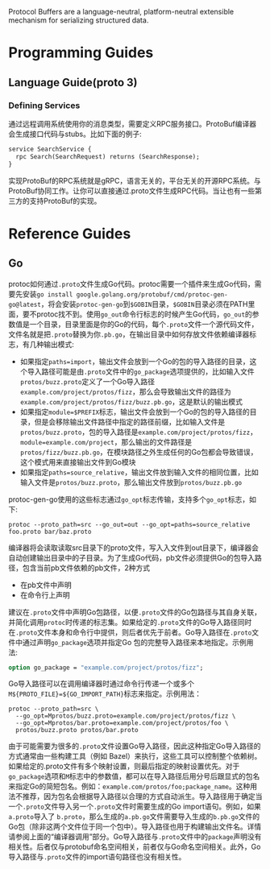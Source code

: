 Protocol Buffers are a language-neutral, platform-neutral extensible mechanism for serializing structured data.
# Programming Guides
## Language Guide(proto 3)
### Defining Services
通过远程调用系统使用你的消息类型，需要定义RPC服务接口。ProtoBuf编译器会生成接口代码与stubs。比如下面的例子:
```protobuf
service SearchService {
  rpc Search(SearchRequest) returns (SearchResponse);
}
```
实现ProtoBuf的RPC系统就是gRPC，语言无关的，平台无关的开源RPC系统。与ProtoBuf协同工作。让你可以直接通过.proto文件生成RPC代码。当让也有一些第三方的支持ProtoBuf的实现。
# Reference Guides
## Go
protoc如何通过`.proto`文件生成Go代码。protoc需要一个插件来生成Go代码，需要先安装`go install google.golang.org/protobuf/cmd/protoc-gen-go@latest`，将会安装`protoc-gen-go`到`$GOBIN`目录，`$GOBIN`目录必须在PATH里面，要不protoc找不到。使用`go_out`命令行标志的时候产生Go代码，`go_out`的参数值是一个目录，目录里面是你的Go的代码，每个`.proto`文件一个源代码文件，文件名就是把`.proto`替换为你`.pb.go`，在输出目录中如何存放文件依赖编译器标志，有几种输出模式:
- 如果指定`paths=import`，输出文件会放到一个Go的包的导入路径的目录，这个导入路径可能是由`.proto`文件中的`go_package`选项提供的，比如输入文件`protos/buzz.proto`定义了一个Go导入路径`example.com/project/protos/fizz`，那么会导致输出文件的路径为`example.com/project/protos/fizz/buzz.pb.go`，这是默认的输出模式
- 如果指定`module=$PREFIX`标志，输出文件会放到一个Go的包的导入路径的目录，但是会移除输出文件路径中指定的路径前缀，比如输入文件是`protos/buzz.proto`，包的导入路径是`example.com/project/protos/fizz`，`module=example.com/project`，那么输出的文件路径是`protos/fizz/buzz.pb.go`，在模块路径之外生成任何的Go包都会导致错误，这个模式用来直接输出文件到Go模块
- 如果指定`paths=source_relative`，输出文件放到输入文件的相同位置，比如输入文件是`protos/buzz.proto`，那么输出文件放到`protos/buzz.pb.go`

protoc-gen-go使用的这些标志通过`go_opt`标志传输，支持多个`go_opt`标志，如下:
```shell
protoc --proto_path=src --go_out=out --go_opt=paths=source_relative foo.proto bar/baz.proto
```
编译器将会读取读取src目录下的proto文件，写入入文件到out目录下，编译器会自动创建输出目录中的子目录。为了生成Go代码，pb文件必须提供Go的包导入路径，包含当前pb文件依赖的pb文件，2种方式
- 在pb文件中声明
- 在命令行上声明

建议在`.proto`文件中声明Go包路径，以便`.proto`文件的Go包路径与其自身关联，并简化调用`protoc`时传递的标志集。如果给定的`.proto`文件的Go导入路径同时在`.proto`文件本身和命令行中提供，则后者优先于前者。Go导入路径在`.proto`文件中通过声明`go_package`选项并指定Go 包的完整导入路径来本地指定。示例用法:
```protobuf
option go_package = "example.com/project/protos/fizz";
```
Go导入路径可以在调用编译器时通过命令行传递一个或多个`M${PROTO_FILE}=${GO_IMPORT_PATH}`标志来指定。示例用法：
```shell
protoc --proto_path=src \
  --go_opt=Mprotos/buzz.proto=example.com/project/protos/fizz \
  --go_opt=Mprotos/bar.proto=example.com/project/protos/foo \
  protos/buzz.proto protos/bar.proto
```
由于可能需要为很多的`.proto`文件设置Go导入路径，因此这种指定Go导入路径的方式通常由一些构建工具（例如 Bazel）来执行，这些工具可以控制整个依赖树。如果给定的.proto文件有多个映射设置，则最后指定的映射设置优先。对于`go_package`选项和`M`标志中的参数值，都可以在导入路径后用分号后跟显式的包名来指定Go的简短包名。例如：`example.com/protos/foo;package_name`。这种用法不推荐，因为包名会根据导入路径以合理的方式自动派生。导入路径用于确定当一个`.proto`文件导入另一个`.proto`文件时需要生成的Go import语句。例如，如果`a.proto`导入了 `b.proto`，那么生成的`a.pb.go`文件需要导入生成的`b.pb.go`文件的Go包（除非这两个文件位于同一个包中）。导入路径也用于构建输出文件名。详情请参阅上面的“编译器调用”部分。Go导入路径与`.proto`文件中的`package`声明没有相关性。后者仅与protobuf命名空间相关，前者仅与Go命名空间相关。此外，Go导入路径与`.proto`文件的import语句路径也没有相关性。